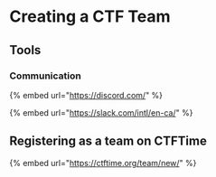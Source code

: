 # Creating a CTF Team

## Tools 

### Communication 

{% embed url="https://discord.com/" %}

{% embed url="https://slack.com/intl/en-ca/" %}

## Registering as a team on CTFTime 

{% embed url="https://ctftime.org/team/new/" %}



